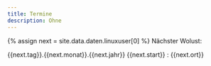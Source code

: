 ```yaml
---
title: Termine
description: Ohne
---
```

{% assign next = site.data.daten.linuxuser[0] %}
Nächster Wolust:
<p> {{next.tag}}.{{next.monat}}.{{next.jahr}} {{next.start}} : {{next.ort}} </p>
